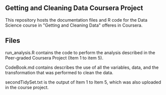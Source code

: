 ## Getting and Cleaning Data Coursera Project

This repository hosts the documentation files and R code for the Data Science course in "Getting and Cleaning Data" offeres in Coursera.

## Files
run_analysis.R contains the code to perform the analysis described in the Peer-graded Coursera Project (Item 1 to item 5).

CodeBook.md contains describes the use of all the variables, data, and the transformation that was performed to clean the data.

secondTidySet.txt is the output of Item 1 to Item 5, which was also uploaded in the course project. 




